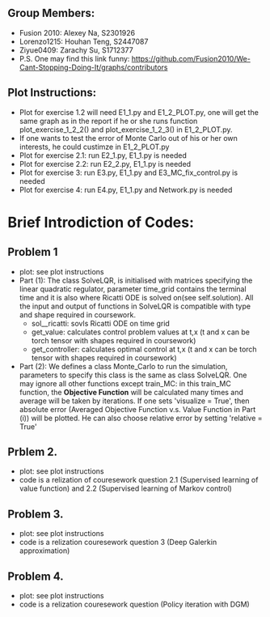 ## Group Members:
* Fusion 2010: Alexey Na, S2301926
* Lorenzo1215: Houhan Teng, S2447087
* Ziyue0409: Zarachy Su, S1712377
* P.S. One may find this link funny: https://github.com/Fusion2010/We-Cant-Stopping-Doing-It/graphs/contributors

## Plot Instructions:
* Plot for exercise 1.2 will need E1_1.py and E1_2_PLOT.py, one will get the same graph as in the report if he or she runs function plot_exercise_1_2_2()    and plot_exercise_1_2_3() in E1_2_PLOT.py.
* If one wants to test the error of Monte Carlo out of his or her own interests, he could custimze in E1_2_PLOT.py 
* Plot for exercise 2.1: run E2_1.py, E1_1.py is needed
* Plot for exercise 2.2: run E2_2.py, E1_1.py is needed 
* Plot for exercise 3: run E3.py, E1_1.py and E3_MC_fix_control.py is needed 
* Plot for exercise 4: run E4.py, E1_1.py and Network.py is needed 

# Brief Introdiction of Codes:
## Problem 1
* plot: see plot instructions
* Part (1): The class SolveLQR, is initialised with matrices specifying the linear quadratic regulator, parameter time_grid contains the terminal time and it is also where Ricatti ODE is solved on(see self.solution). All the input and output of functions in SolveLQR is compatible with type and shape required in coursework. 
  * sol__ricatti: sovls Ricatti ODE on time grid 
  * get_value: calculates control problem values at t,x (t and x can be torch tensor with shapes required in coursework)
  * get_controller: calculates optimal control at t,x (t and x can be torch tensor with shapes required in coursework)
* Part (2): We defines a class Monte_Carlo to run the simulation, parameters to specify this class is the same as class SolveLQR. One may ignore all other functions except train_MC: in this train_MC function, the **Objective Function** will be calculated many times and average will be taken by iterations. If one sets 'visualize = True', then absolute error (Averaged Objective Function v.s. Value Function in Part (i)) will be plotted. He can also choose  relative error by setting 'relative = True'

## Prblem 2.
* plot: see plot instructions
* code is a relization of couresework question 2.1 (Supervised learning of value function) and 2.2 (Supervised learning of Markov control)


## Problem 3.
* plot: see plot instructions
* code is a relization couresework question 3 (Deep Galerkin approximation)

## Problem 4.
* plot: see plot instructions
* code is a relization couresework question (Policy iteration with DGM)

